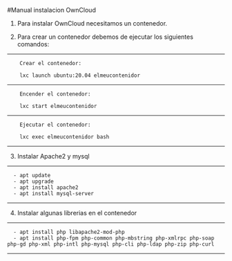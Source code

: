 
#Manual instalacion OwnCloud

  1. Para instalar OwnCloud necesitamos un contenedor.

  2. Para crear un contenedor debemos de ejecutar los siguientes comandos:
---
        Crear el contenedor:

        lxc launch ubuntu:20.04 elmeucontenidor
---

        Encender el contenedor:

        lxc start elmeucontenidor
---

        Ejecutar el contenedor:

        lxc exec elmeucontenidor bash
---

  3. Instalar Apache2 y mysql
---
      - apt update
      - apt upgrade
      - apt install apache2
      - apt install mysql-server
---

  4. Instalar algunas librerias en el contenedor
---
      - apt install php libapache2-mod-php
      - apt install php-fpm php-common php-mbstring php-xmlrpc php-soap php-gd php-xml php-intl php-mysql php-cli php-ldap php-zip php-curl
---    
